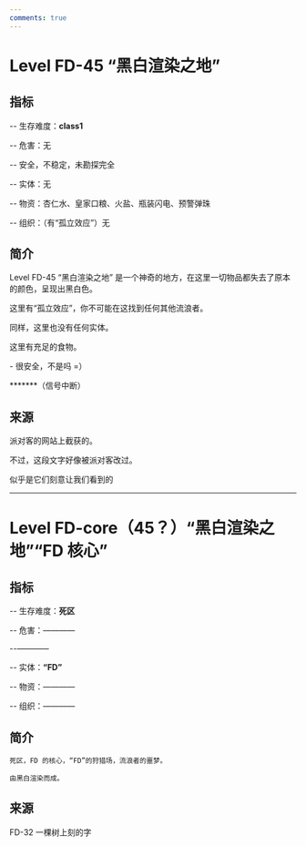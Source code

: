 ```yaml
---
comments: true
---
```


# Level FD-45 “黑白渲染之地”

## 指标

\-- 生存难度：**class1**

\-- 危害：无

\-- 安全，不稳定，未勘探完全

\-- 实体：无

\-- 物资：杏仁水、皇家口粮、火盐、瓶装闪电、预警弹珠

\-- 组织：（有“孤立效应”）无

## 简介

Level FD-45 “黑白渲染之地” 是一个神奇的地方，在这里一切物品都失去了原本的颜色，呈现出黑白色。

这里有“孤立效应”，你不可能在这找到任何其他流浪者。

同样，这里也没有任何实体。

这里有充足的食物。

\- 很安全，不是吗 =）

\*\*\*\*\*\*\*（信号中断）

## 来源

派对客的网站上截获的。

不过，这段文字好像被派对客改过。

似乎是它们刻意让我们看到的

---

# Level FD-core（45？）“黑白渲染之地”“FD 核心”

## 指标

\-- 生存难度：**死区**

\-- 危害：————

\--————

\-- 实体：**“FD”**

\-- 物资：————

\-- 组织：————

## 简介

```
死区，FD 的核心，“FD”的狩猎场，流浪者的噩梦。

由黑白渲染而成。
```

## 来源

FD-32 一棵树上刻的字
